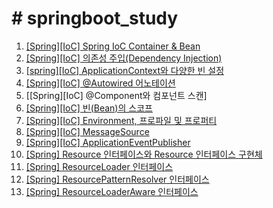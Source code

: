 # # springboot_study

1. [\[Spring\]\[IoC\] Spring IoC Container & Bean](https://yonghwankim-dev.tistory.com/498)
2. [\[Spring\]\[IoC\] 의존성 주입(Dependency Injection)](https://yonghwankim-dev.tistory.com/501)
3. [\[spring\]\[IoC\] ApplicationContext와 다양한 빈 설정](https://yonghwankim-dev.tistory.com/509)
4. [\[Spring\]\[IoC\] @Autowired 어노테이션](https://yonghwankim-dev.tistory.com/512)
5. [\[Spring\]\[IoC\] @Component와 컴포넌트 스캔]
6. [\[Spring\]\[IoC\] 빈(Bean)의 스코프](https://yonghwankim-dev.tistory.com/513)
7. [\[Spring\]\[IoC\] Environment, 프로파일 및 프로퍼티](https://yonghwankim-dev.tistory.com/514)
8. [\[Spring\]\[IoC\] MessageSource](https://yonghwankim-dev.tistory.com/519)
9. [\[Spring\]\[IoC\] ApplicationEventPublisher](https://yonghwankim-dev.tistory.com/521)
10. [\[Spring\] Resource 인터페이스와 Resource 인터페이스 구현체](https://yonghwankim-dev.tistory.com/522)
11. [\[Spring\] ResourceLoader 인터페이스](https://yonghwankim-dev.tistory.com/524)
12. [\[Spring\] ResourcePatternResolver 인터페이스](https://yonghwankim-dev.tistory.com/525)
13. [\[Spring\] ResourceLoaderAware 인터페이스](https://yonghwankim-dev.tistory.com/526)



